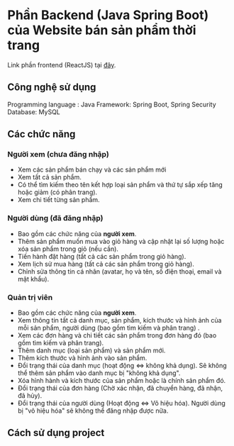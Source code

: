 # Phần Backend (Java Spring Boot) của Website bán sản phẩm thời trang

Link phần frontend (ReactJS) tại [đây](https://github.com/PhanCongTu/TuOnlineClothingStore-frontend.git).

## Công nghệ sử dụng
Programming language : Java
Framework: Spring Boot, Spring Security
Database: MySQL
## Các chức năng
### Người xem (chưa đăng nhập)
- Xem các sản phẩm bán chạy và các sản phẩm mới
- Xem tất cả sản phẩm.
- Có thể tìm kiếm theo tên kết hợp loại sản phẩm và thứ tự sắp xếp tăng hoặc giảm (có phân trang).
- Xem chi tiết từng sản phẩm.
### Người dùng (đã đăng nhập)
- Bao gồm các chức năng của <b>người xem</b>.
- Thêm sản phẩm muốn mua vào giỏ hàng và cập nhật lại số lượng hoặc xóa sản phẩm trong giỏ (nếu cần).
- Tiến hành đặt hàng (tất cả các sản phẩm trong giỏ hàng).
- Xem lịch sử mua hàng (tất cả các sản phẩm trong giỏ hàng).
- Chỉnh sửa thông tin cá nhân (avatar, họ và tên, số điện thoại, email và mật khẩu).
### Quản trị viên
- Bao gồm các chức năng của <b>người xem</b>.
- Xem thông tin tất cả danh mục, sản phẩm, kích thước và hỉnh ảnh của mỗi sản phẩm, người dùng (bao gồm tìm kiếm và phân trang) .
- Xem các đơn hàng và chi tiết các sản phẩm trong đơn hàng đó (bao gồm tìm kiếm và phân trang).
- Thêm danh mục (loại sản phẩm) và sản phẩm mới.
- Thêm kích thước và hình ảnh vào sản phẩm.
- Đổi trạng thái của danh mục (hoạt động <=> không khả dụng). Sẽ không thể thêm sản phẩm vào danh mục bị "không khả dụng".
- Xóa hỉnh hành và kích thước của sản phẩm hoặc là chính sản phẩm đó.
- Đổi trạng thái của đơn hàng (Chờ xác nhận, đã chuyển hàng, đã nhận, đã hủy).
- Đổi trạng thái của người dùng (Hoạt động <=> Vô hiệu hóa). Người dùng bị "vô hiệu hóa" sẽ không thể đăng nhập được nữa.
## Cách sử dụng project
